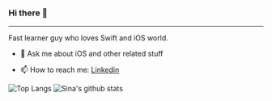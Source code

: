 ### Hi there 👋
----
Fast learner guy who loves Swift and iOS world.

- 💬 Ask me about iOS and other related stuff

- 📫 How to reach me: [Linkedin](https://linkedin.com/in/sina-rabiei)

![Top Langs](https://github-readme-stats.vercel.app/api/top-langs/?username=nssina&layout=compact&theme=dark)
![Sina's github stats](https://github-readme-stats.vercel.app/api?username=nssina&show_icons=true&theme=dark&show_icons=true&count_private=true)
